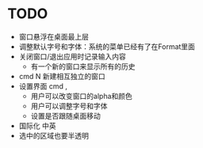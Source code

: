 # TODO

- 窗口悬浮在桌面最上层
- 调整默认字号和字体：系统的菜单已经有了在Format里面
- 关闭窗口/退出应用时记录输入内容
    - 有一个新的窗口来显示所有的历史
- cmd N 新建相互独立的窗口
- 设置界面 cmd ,
    - 用户可以改变窗口的alpha和颜色
    - 用户可以调整字号和字体
    - 设置是否跟随桌面移动
- 国际化 中英
- 选中的区域也要半透明
